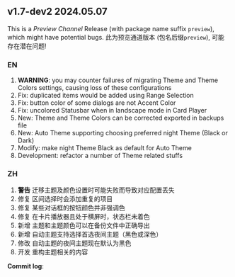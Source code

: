 ## **v1.7-dev2 2024.05.07**

This is a _Preview Channel_ Release (with package name suffix `preview`), which might have potential bugs.
此为预览通道版本 (包名后缀`preview`), 可能存在潜在问题!

### EN

1. **WARNING**: you may counter failures of migrating Theme and Theme Colors settings, causing loss of these configurations
2. Fix: duplicated items would be added using Range Selection
3. Fix: button color of some dialogs are not Accent Color
4. Fix: uncolored Statusbar when in landscape mode in Card Player
5. New: Theme and Theme Colors can be corrected exported in backups file
6. New: Auto Theme supporting choosing preferred night Theme (Black or Dark)
7. Modify: make night Theme Black as default for Auto Theme
8. Development: refactor a number of Theme related stuffs


### ZH

1. **警告** 迁移主题及颜色设置时可能失败而导致对应配置丢失
2. 修复 区间选择时会添加重复的项目
3. 修复 某些对话框的按钮颜色并非强调色
4. 修复 在卡片播放器且处于横屏时，状态栏未着色
5. 新增 主题和主题颜色可以在备份文件中正确导出
6. 新增 自动主题支持选择首选夜间主题（黑色或深色）
7. 修改 自动主题的夜间主题现在默认为黑色
8. 开发 重构主题相关的内容



**Commit log**: 